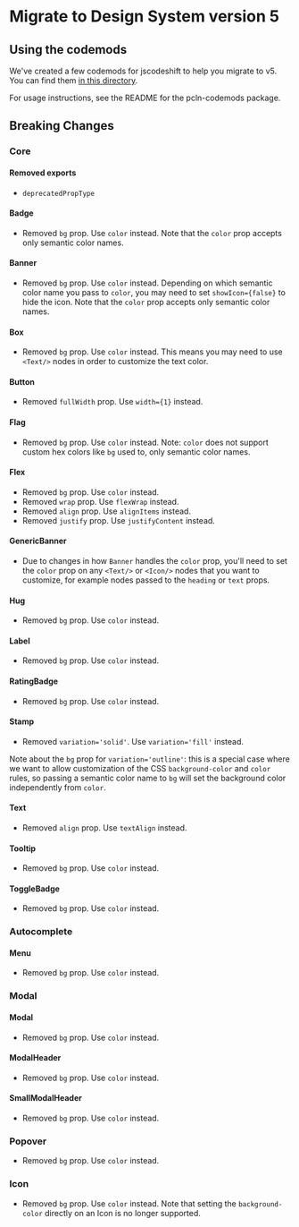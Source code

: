 # Migrate to Design System version 5

## Using the codemods

We've created a few codemods for jscodeshift to help you migrate to v5. You can find them [in this directory](LINK-TO-DIRECTORY).

For usage instructions, see the README for the pcln-codemods package.

## Breaking Changes

### Core

#### Removed exports

- `deprecatedPropType`

#### Badge

- Removed `bg` prop. Use `color` instead. Note that the `color` prop accepts only semantic color names.

#### Banner

- Removed `bg` prop. Use `color` instead. Depending on which semantic color name you pass to `color`, you may need to set `showIcon={false}` to hide the icon. Note that the `color` prop accepts only semantic color names.

#### Box

- Removed `bg` prop. Use `color` instead. This means you may need to use `<Text/>` nodes in order to customize the text color.

#### Button

- Removed `fullWidth` prop. Use `width={1}` instead.

#### Flag

- Removed `bg` prop. Use `color` instead. Note: `color` does not support custom hex colors like `bg` used to, only semantic color names.

#### Flex

- Removed `bg` prop. Use `color` instead.
- Removed `wrap` prop. Use `flexWrap` instead.
- Removed `align` prop. Use `alignItems` instead.
- Removed `justify` prop. Use `justifyContent` instead.

#### GenericBanner

- Due to changes in how `Banner` handles the `color` prop, you'll need to set the `color` prop on any `<Text/>` or `<Icon/>` nodes that you want to customize, for example nodes passed to the `heading` or `text` props.

#### Hug

- Removed `bg` prop. Use `color` instead.

#### Label

- Removed `bg` prop. Use `color` instead.

#### RatingBadge

- Removed `bg` prop. Use `color` instead.

#### Stamp

- Removed `variation='solid'`. Use `variation='fill'` instead.

Note about the `bg` prop for `variation='outline'`: this is a special case where we want to allow customization of the CSS `background-color` and `color` rules, so passing a semantic color name to `bg` will set the background color independently from `color`.

#### Text

- Removed `align` prop. Use `textAlign` instead.

#### Tooltip

- Removed `bg` prop. Use `color` instead.

#### ToggleBadge

- Removed `bg` prop. Use `color` instead.

### Autocomplete

#### Menu

- Removed `bg` prop. Use `color` instead.

### Modal

#### Modal

- Removed `bg` prop. Use `color` instead.

#### ModalHeader

- Removed `bg` prop. Use `color` instead.

#### SmallModalHeader

- Removed `bg` prop. Use `color` instead.

### Popover

- Removed `bg` prop. Use `color` instead.

### Icon

- Removed `bg` prop. Use `color` instead. Note that setting the `background-color` directly on an Icon is no longer supported.

